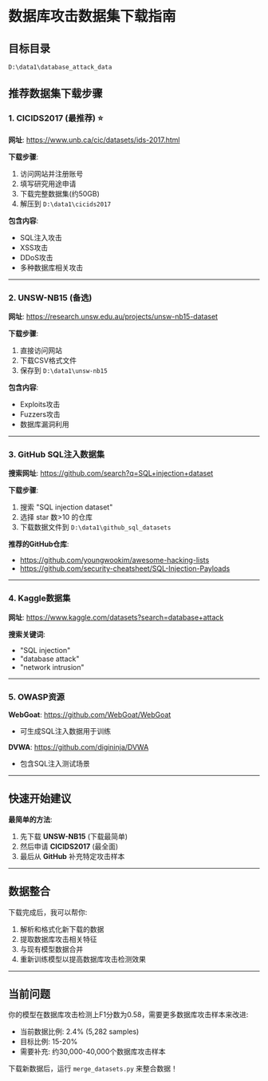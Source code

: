 # 数据库攻击数据集下载指南

## 目标目录
`D:\data1\database_attack_data`

## 推荐数据集下载步骤

### 1. CICIDS2017 (最推荐) ⭐
**网址**: https://www.unb.ca/cic/datasets/ids-2017.html

**下载步骤**:
1. 访问网站并注册账号
2. 填写研究用途申请
3. 下载完整数据集(约50GB)
4. 解压到 `D:\data1\cicids2017`

**包含内容**:
- SQL注入攻击
- XSS攻击  
- DDoS攻击
- 多种数据库相关攻击

---

### 2. UNSW-NB15 (备选)
**网址**: https://research.unsw.edu.au/projects/unsw-nb15-dataset

**下载步骤**:
1. 直接访问网站
2. 下载CSV格式文件
3. 保存到 `D:\data1\unsw-nb15`

**包含内容**:
- Exploits攻击
- Fuzzers攻击
- 数据库漏洞利用

---

### 3. GitHub SQL注入数据集

**搜索网址**: https://github.com/search?q=SQL+injection+dataset

**下载步骤**:
1. 搜索 "SQL injection dataset"
2. 选择 star 数>10 的仓库
3. 下载数据文件到 `D:\data1\github_sql_datasets`

**推荐的GitHub仓库**:
- https://github.com/youngwookim/awesome-hacking-lists
- https://github.com/security-cheatsheet/SQL-Injection-Payloads

---

### 4. Kaggle数据集
**网址**: https://www.kaggle.com/datasets?search=database+attack

**搜索关键词**:
- "SQL injection"
- "database attack"  
- "network intrusion"

---

### 5. OWASP资源
**WebGoat**: https://github.com/WebGoat/WebGoat
- 可生成SQL注入数据用于训练

**DVWA**: https://github.com/digininja/DVWA  
- 包含SQL注入测试场景

---

## 快速开始建议

**最简单的方法**: 
1. 先下载 **UNSW-NB15** (下载最简单)
2. 然后申请 **CICIDS2017** (最全面)
3. 最后从 **GitHub** 补充特定攻击样本

---

## 数据整合

下载完成后，我可以帮你:
1. 解析和格式化新下载的数据
2. 提取数据库攻击相关特征
3. 与现有模型数据合并
4. 重新训练模型以提高数据库攻击检测效果

---

## 当前问题

你的模型在数据库攻击检测上F1分数为0.58，需要更多数据库攻击样本来改进:
- 当前数据比例: 2.4% (5,282 samples)
- 目标比例: 15-20%
- 需要补充: 约30,000-40,000个数据库攻击样本

下载新数据后，运行 `merge_datasets.py` 来整合数据！
